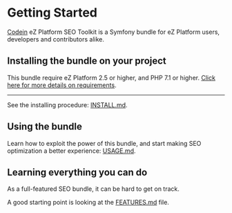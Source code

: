 # Getting Started

[Codein](https://www.codein.fr) eZ Platform SEO Toolkit is a Symfony bundle for eZ Platform users, developers and contributors alike. 

## Installing the bundle on your project

This bundle require eZ Platform 2.5 or higher, and PHP 7.1 or higher. 
[Click here for more details on requirements](REQUIREMENTS.md).

____

See the installing procedure: [INSTALL.md](INSTALL.md).

## Using the bundle

Learn how to exploit the power of this bundle, and start making SEO optimization a better experience: [USAGE.md](USAGE.md).

## Learning everything you can do

As a full-featured SEO bundle, it can be hard to get on track. 

A good starting point is looking at the [FEATURES.md](FEATURES.md) file. 
